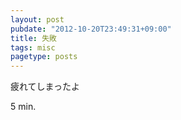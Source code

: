 ```yaml
---
layout: post
pubdate: "2012-10-20T23:49:31+09:00"
title: 失敗
tags: misc
pagetype: posts
---
```

疲れてしまったよ

5 min.
